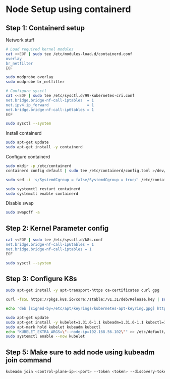 # Node Setup using containerd

## Step 1: Containerd setup

Network stuff

```bash
# Load required kernel modules
cat <<EOF | sudo tee /etc/modules-load.d/containerd.conf
overlay
br_netfilter
EOF

sudo modprobe overlay
sudo modprobe br_netfilter

# Configure sysctl
cat <<EOF | sudo tee /etc/sysctl.d/99-kubernetes-cri.conf
net.bridge.bridge-nf-call-iptables  = 1
net.ipv4.ip_forward                 = 1
net.bridge.bridge-nf-call-ip6tables = 1
EOF

sudo sysctl --system
```

Install containerd

```bash
sudo apt-get update
sudo apt-get install -y containerd
```

Configure containerd

```bash
sudo mkdir -p /etc/containerd
containerd config default | sudo tee /etc/containerd/config.toml >/dev/null

sudo sed -i 's/SystemdCgroup = false/SystemdCgroup = true/' /etc/containerd/config.toml

sudo systemctl restart containerd
sudo systemctl enable containerd
```

Disable swap

```bash
sudo swapoff -a
```

## Step 2: Kernel Parameter config

```bash
cat <<EOF | sudo tee /etc/sysctl.d/k8s.conf
net.bridge.bridge-nf-call-ip6tables = 1
net.bridge.bridge-nf-call-iptables = 1
EOF

sudo sysctl --system
```

## Step 3: Configure K8s

```bash
sudo apt-get install -y apt-transport-https ca-certificates curl gpg

curl -fsSL https://pkgs.k8s.io/core:/stable:/v1.31/deb/Release.key | sudo gpg --dearmor -o /etc/apt/keyrings/kubernetes-apt-keyring.gpg

echo 'deb [signed-by=/etc/apt/keyrings/kubernetes-apt-keyring.gpg] https://pkgs.k8s.io/core:/stable:/v1.31/deb/ /' | sudo tee /etc/apt/sources.list.d/kubernetes.list

sudo apt-get update
sudo apt-get install -y kubelet=1.31.6-1.1 kubeadm=1.31.6-1.1 kubectl=1.31.6-1.1 cri-tools=1.31.1-1.1
sudo apt-mark hold kubelet kubeadm kubectl
echo "KUBELET_EXTRA_ARGS=\"--node-ip=192.168.56.102\"" >> /etc/default/kubelet
sudo systemctl enable --now kubelet
```

## Step 5: Make sure to add node using kubeadm join command

```bash
kubeadm join <control-plane-ip>:<port> --token <token> --discovery-token-ca-cert-hash sha256:<hash>
```